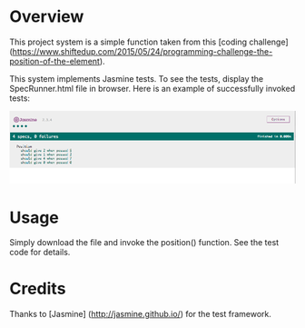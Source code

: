 # Overview
This project system is a simple function taken from this [coding challenge] (https://www.shiftedup.com/2015/05/24/programming-challenge-the-position-of-the-element).

This system implements Jasmine tests. To see the tests, display the SpecRunner.html file in browser. Here is an example of successfully invoked tests:

![screenshot](https://raw.githubusercontent.com/chumeda/position/master/Screen%20Shot%202015-10-06%20at%2012.18.52%20AM.png)


# Usage

Simply download the file and invoke the position() function. See the test code for details.


# Credits
Thanks to [Jasmine] (http://jasmine.github.io/) for the test framework.
